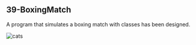 ## 39-BoxingMatch
A program that simulates a boxing match with classes has been designed.

![cats](https://user-images.githubusercontent.com/57245919/130369425-f7302202-b40d-42d8-8e0e-467fb7b1f0d6.jpg)
